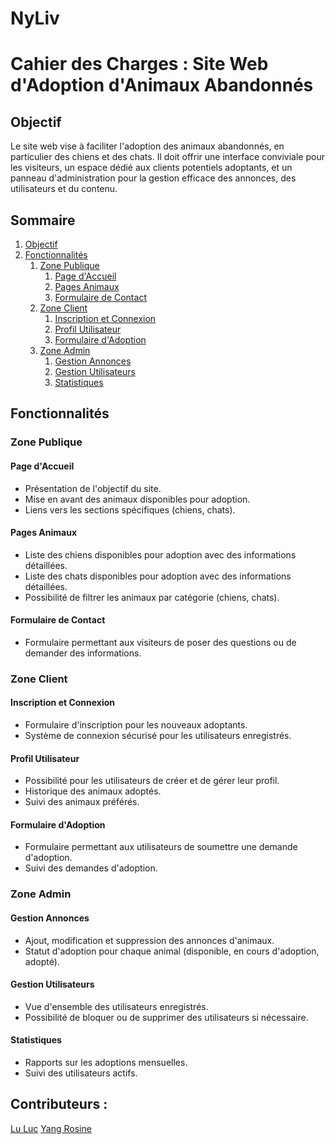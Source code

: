 # NyLiv
# Cahier des Charges : Site Web d'Adoption d'Animaux Abandonnés

## Objectif

Le site web vise à faciliter l'adoption des animaux abandonnés, en particulier des chiens et des chats. Il doit offrir une interface conviviale pour les visiteurs, un espace dédié aux clients potentiels adoptants, et un panneau d'administration pour la gestion efficace des annonces, des utilisateurs et du contenu.

## Sommaire

1. [Objectif](#objectif)
2. [Fonctionnalités](#fonctionnalités)
   1. [Zone Publique](#zone-publique)
      1. [Page d'Accueil](#page-daccueil)
      2. [Pages Animaux](#pages-animaux)
      3. [Formulaire de Contact](#formulaire-de-contact)
   2. [Zone Client](#zone-client)
      1. [Inscription et Connexion](#inscription-et-connexion)
      2. [Profil Utilisateur](#profil-utilisateur)
      3. [Formulaire d'Adoption](#formulaire-dadoption)
   3. [Zone Admin](#zone-admin)
      1. [Gestion Annonces](#gestion-annonces)
      2. [Gestion Utilisateurs](#gestion-utilisateurs)
      3. [Statistiques](#statistiques)


## Fonctionnalités

### Zone Publique

#### Page d'Accueil

- Présentation de l'objectif du site.
- Mise en avant des animaux disponibles pour adoption.
- Liens vers les sections spécifiques (chiens, chats).

#### Pages Animaux

- Liste des chiens disponibles pour adoption avec des informations détaillées.
- Liste des chats disponibles pour adoption avec des informations détaillées.
- Possibilité de filtrer les animaux par catégorie (chiens, chats).

#### Formulaire de Contact

- Formulaire permettant aux visiteurs de poser des questions ou de demander des informations.

### Zone Client

#### Inscription et Connexion

- Formulaire d'inscription pour les nouveaux adoptants.
- Système de connexion sécurisé pour les utilisateurs enregistrés.

#### Profil Utilisateur

- Possibilité pour les utilisateurs de créer et de gérer leur profil.
- Historique des animaux adoptés.
- Suivi des animaux préférés.

#### Formulaire d'Adoption

- Formulaire permettant aux utilisateurs de soumettre une demande d'adoption.
- Suivi des demandes d'adoption.

### Zone Admin

#### Gestion Annonces

- Ajout, modification et suppression des annonces d'animaux.
- Statut d'adoption pour chaque animal (disponible, en cours d'adoption, adopté).

#### Gestion Utilisateurs

- Vue d'ensemble des utilisateurs enregistrés.
- Possibilité de bloquer ou de supprimer des utilisateurs si nécessaire.

#### Statistiques

- Rapports sur les adoptions mensuelles.
- Suivi des utilisateurs actifs.

## Contributeurs :
[Lu Luc](https://github.com/CapriceSeum)
[Yang Rosine](https://github.com/Myakii)
